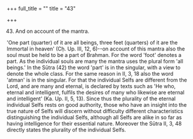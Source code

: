 +++
full_title = ""
title = "43"

+++


43. And on account of the mantra.

'One part (quarter) of it are all beings, three feet (quarters) of it are the Immortal in heaven' (Cḥ. Up. III, 12, 6)--on account of this mantra also the soul must be held to be a part of Brahman. For the word 'foot' denotes a part. As the individual souls are many the mantra uses the plural form 'all beings.' In the Sūtra (42) the word 'part' is in the singular, with a view to denote the whole class. For the same reason in II, 3, 18 also the word 'atman' is in the singular. For that the individual Selfs are different from the Lord, and are many and eternal, is declared by texts such as 'He who, eternal and intelligent, fulfils the desires of many who likewise are eternal and intelligent' (Ka. Up. II, 5, 13). Since thus the plurality of the eternal individual Selfs rests on good authority, those who have an insight into the true nature of Selfs will discern without difficulty different characteristics distinguishing the individual Selfs, although all Selfs are alike in so far as having intelligence for their essential nature. Moreover the Sūtra II, 3, 48 directly states the plurality of the individual Selfs.

